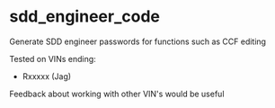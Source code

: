 # sdd_engineer_code

Generate SDD engineer passwords for functions such as CCF editing

Tested on VINs ending:

- Rxxxxx (Jag)

 Feedback about working with other VIN's would be useful
